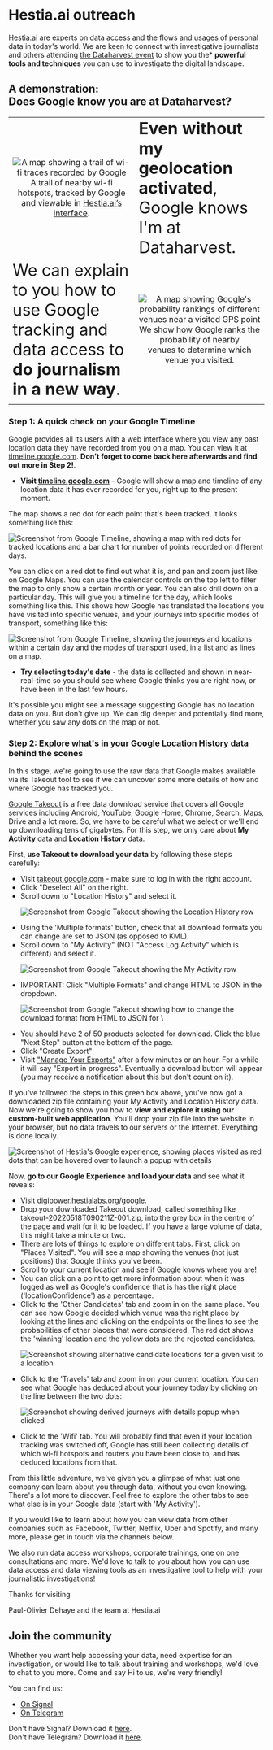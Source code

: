 # Hestia.ai outreach

[Hestia.ai](https://www.hestia.ai/en/about) are experts on data access and the flows and usages of personal data in today's world. We are keen to connect with investigative journalists and others attending [the Dataharvest event](https://dataharvest.eu/) to show you the* **powerful tools and techniques** you can use to investigate the digital landscape.

## A demonstration: <br/>Does Google know you are at Dataharvest?

| | |
|--|--|
|<div style="text-align: center;">![A map showing a trail of wi-fi traces recorded by Google](./img/wifi.png)<br/>A trail of nearby wi-fi hotspots, tracked by Google<br/>and viewable in [Hestia.ai’s interface](https://digipower.hestialabs.org/google).</div>|<span style="font-size: xx-large;"><strong>Even without my geolocation activated</strong>, Google knows I'm at Dataharvest.</span> |
|<span style="font-size: xx-large;">We can explain to you how to use Google tracking and data access to <strong>do journalism in a new way</strong>.</span>|<div style="text-align: center;">![A map showing Google's probability rankings of different venues near a visited GPS point](./img/candidates.png)<br/>We show how Google ranks the probability of nearby<br/> venues to determine which venue you visited.</div>|
| | |

### Step 1: A quick check on your Google Timeline

Google provides all its users with a web interface where you view any past location data they have recorded from you on a map. You can view it at [timeline.google.com](https://timeline.google.com/). **Don't forget to come back here afterwards and find out more in Step 2!**.

<div class="greenbox">
<ul><li><strong>Visit <a href='https://timeline.google.com'>timeline.google.com</a></strong> - Google will show a map and timeline of any location data it has ever recorded for you, right up to the present moment.</li></ul></div> 


The map shows a red dot for each point that's been tracked, it looks something like this:

![Screenshot from Google Timeline, showing a map with red dots for tracked locations and a bar chart for number of points recorded on different days.](./img/google-timeline.png)

You can click on a red dot to find out what it is, and pan and zoom just like on Google Maps. You can use the calendar controls on the top left to filter the map to only show a certain month or year. You can also drill down on a particular day. This will give you a timeline for the day, which looks something like this. This shows how Google has translated the locations you have visited into specific venues, and your journeys into specific modes of transport, something like this: 

![Screenshot from Google Timeline, showing the journeys and locations within a certain day and the modes of transport used, in a list and as lines on a map.](./img/google-timeline-day.png)

<div class="greenbox">
<ul><li><strong>Try selecting today's date</strong> - the data is collected and shown in near-real-time so you should see where Google thinks you are right now, or have been in the last few hours.</li></ul></div> 

It's possible you might see a message suggesting Google has no location data on you. But don't give up. We can dig deeper and potentially find more, whether you saw any dots on the map or not. 

### Step 2: Explore what's in your Google Location History data behind the scenes 

In this stage, we're going to use the raw data that Google makes available via its Takeout tool to see if we can uncover some more details of how and where Google has tracked you.

[Google Takeout](https://takeout.google.com) is a free data download service that covers all Google services including Android, YouTube, Google Home, Chrome, Search, Maps, Drive and a lot more. So, we have to be careful what we select or we'll end up downloading tens of gigabytes. For this step, we only care about **My Activity** data and **Location History** data. 

<!-- ![Screenshot from Google Takeout Service where you can download from different Google Services by clicking checkboxes](./img/google-takeout-1.png) -->

<div class="greenbox">
First, <strong>use Takeout to download your data</strong> by following these steps carefully:
<ul>
	<li>Visit <a href='https://takeout.google.com'>takeout.google.com</a> - make sure to log in with the right account.</li>
	<li>Click "Deselect All" on the right.</li>
	<li>Scroll down to "Location History" and select it.</li>
	<p><img alt='Screenshot from Google Takeout showing the Location History row' src='./img/google-takeout-2.png'></p>
	<li>Using the 'Multiple formats' button, check that all download formats you can change are set to JSON (as opposed to KML).</li>
	<li>Scroll down to "My Activity" (NOT "Access Log Activity" which is different) and select it.</li>
	<p><img alt='Screenshot from Google Takeout showing the My Activity row' src='./img/google-takeout-3.png'></p>
	<li>IMPORTANT: Click "Multiple Formats" and change HTML to JSON in the dropdown.</li>
	<p><img alt='Screenshot from Google Takeout showing how to change the download format from HTML to JSON for \'My Activity\'' src='./img/google-takeout-4.png'></p>
	<li>You should have 2 of 50 products selected for download. Click the blue "Next Step" button at the bottom of the page.</li>
	<li>Click "Create Export"</li>
	<li>Visit <a href='https://takeout.google.com/takeout/downloads'>"Manage Your Exports"</a> after a few minutes or an hour. For a while it will say "Export in progress". Eventually a download button will appear (you may receive a notification about this but don't count on it).</li>
</ul></div> 

If you've followed the steps in this green box above, you've now got a downloaded zip file containing your My Activity and Location History data. Now we're going to show you how to **view and explore it using our custom-built web application**. You'll drop your zip file into the website in your browser, but no data travels to our servers or the Internet. Everything is done locally.

![Screenshot of Hestia's Google experience, showing places visited as red dots that can be hovered over to launch a popup with details](./img/hestia-google-exp-places.png)

<div class="greenbox">
Now, <strong>go to our Google Experience and load your data</strong> and see what it reveals:
<ul>
<li>Visit <a href='https://digipower.hestialabs.org/google#load-data'>digipower.hestialabs.org/google</a>.</li>
<li>Drop your downloaded Takeout download, called something like takeout-20220518T090211Z-001.zip, into the grey box in the centre of the page and wait for it to be loaded. If you have a large volume of data, this might take a minute or two.</li>
<li>There are lots of things to explore on different tabs. First, click on "Places Visited". You will see a map showing the venues (not just positions) that Google thinks you've been.</li>
<li>Scroll to your current location and see if Google knows where you are!</li>
<li>You can click on a point to get more information about when it was logged as well as Google's confidence that is has the right place ('locationConfidence') as a percentage.</li>
<li>Click to the 'Other Candidates' tab and zoom in on the same place. You can see how Google decided which venue was the right place by looking at the lines and clicking on the endpoints or the lines to see the probabilities of other places that were considered. The red dot shows the 'winning' location and the yellow dots are the rejected candidates.</li>
<p><img alt='Screenshot showing alternative candidate locations for a given visit to a location' src='./img/hestia-google-exp-candidates.png'></p>
<li>Click to the 'Travels' tab and zoom in on your current location. You can see what Google has deduced about your journey today by clicking on the line between the two dots:</li>
<p><img alt='Screenshot showing derived journeys with details popup when clicked' src='./img/hestia-google-exp-travels.png'></p>
<li>Click to the 'Wifi' tab. You will probably find that even if your location tracking was switched off, Google has still been collecting details of which wi-fi hotspots and routers you have been close to, and has deduced locations from that.</li>
</ul></div>

From this little adventure, we've given you a glimpse of what just one company can learn about you through data, without you even knowing. There's a lot more to discover. Feel free to explore the other tabs to see what else is in your Google data (start with 'My Activity').

If you would like to learn about how you can view data from other companies such as Facebook, Twitter, Netflix, Uber and Spotify, and many more, please get in touch via the channels below.

We also run data access workshops, corporate trainings, one on one consultations and more. We'd love to talk to you about how you can use data access and data viewing tools as an investigative tool to help with your journalistic investigations!

Thanks for visiting

Paul-Olivier Dehaye and the team at Hestia.ai

## Join the community

Whether you want help accessing your data, need expertise for an investigation, or would like to talk about training and workshops, we'd love to chat to you more. Come and say Hi to us, we're very friendly!

You can find us:

- [On Signal](https://signal.group/#CjQKIMcHxPUWtz3_m3-OPjLt_PaO2XUfvBqOBCUdq00mHjodEhDHri7O-DS9lNIL9YTdk0Mw)
- [On Telegram](https://t.me/+B0TSoynMW7dmMWM0)

Don't have Signal? Download it [here](https://signal.org/download/).<br/>
Don't have Telegram? Download it [here](https://telegram.org/apps).
